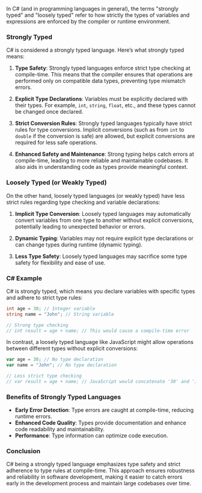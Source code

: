 In C# (and in programming languages in general), the terms "strongly typed" and "loosely typed" refer to how strictly the types of variables and expressions are enforced by the compiler or runtime environment.

### Strongly Typed

C# is considered a strongly typed language. Here’s what strongly typed means:

1. **Type Safety**: Strongly typed languages enforce strict type checking at compile-time. This means that the compiler ensures that operations are performed only on compatible data types, preventing type mismatch errors.

2. **Explicit Type Declarations**: Variables must be explicitly declared with their types. For example, `int`, `string`, `float`, etc., and these types cannot be changed once declared.

3. **Strict Conversion Rules**: Strongly typed languages typically have strict rules for type conversions. Implicit conversions (such as from `int` to `double` if the conversion is safe) are allowed, but explicit conversions are required for less safe operations.

4. **Enhanced Safety and Maintenance**: Strong typing helps catch errors at compile-time, leading to more reliable and maintainable codebases. It also aids in understanding code as types provide meaningful context.

### Loosely Typed (or Weakly Typed)

On the other hand, loosely typed languages (or weakly typed) have less strict rules regarding type checking and variable declarations:

1. **Implicit Type Conversion**: Loosely typed languages may automatically convert variables from one type to another without explicit conversions, potentially leading to unexpected behavior or errors.

2. **Dynamic Typing**: Variables may not require explicit type declarations or can change types during runtime (dynamic typing).

3. **Less Type Safety**: Loosely typed languages may sacrifice some type safety for flexibility and ease of use.

### C# Example

C# is strongly typed, which means you declare variables with specific types and adhere to strict type rules:

```csharp
int age = 30; // Integer variable
string name = "John"; // String variable

// Strong type checking
// int result = age + name; // This would cause a compile-time error
```

In contrast, a loosely typed language like JavaScript might allow operations between different types without explicit conversions:

```javascript
var age = 30; // No type declaration
var name = "John"; // No type declaration

// Less strict type checking
// var result = age + name; // JavaScript would concatenate '30' and 'John'
```

### Benefits of Strongly Typed Languages

- **Early Error Detection**: Type errors are caught at compile-time, reducing runtime errors.
- **Enhanced Code Quality**: Types provide documentation and enhance code readability and maintainability.
- **Performance**: Type information can optimize code execution.

### Conclusion

C# being a strongly typed language emphasizes type safety and strict adherence to type rules at compile-time. This approach ensures robustness and reliability in software development, making it easier to catch errors early in the development process and maintain large codebases over time.